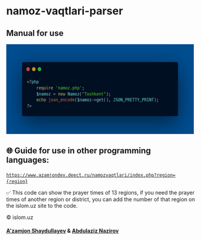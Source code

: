 # namoz-vaqtlari-parser

## Manual for use
<img src="https://github.com/ulugbekivich/namoz-vaqtlari-parser/blob/main/assets/manual_for_use.jpg" width="500" height="240">
<br>

## 🌐 Guide for use in other programming languages:

<code>https://www.azamjondev.deect.ru/namozvaqtlari/index.php?region={region}</code>

✅ This code can show the prayer times of 13 regions, if you need the prayer times of another region or district, you can add the number of that region on the <a hef="https://islom.uz/">islom.uz</a> site to the code.

<a hef="https://islom.uz/">©️ islom.uz</a>

<h4><a href="https://github.com/ulugbekivich">A'zamjon Shaydullayev</a> & <a href="https://github.com/nazirov-dev">Abdulaziz Nazirov</a></h4>